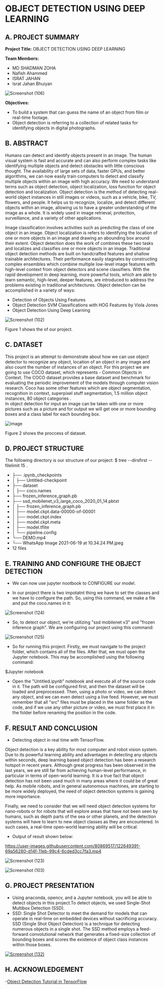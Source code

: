 # OBJECT DETECTION USING DEEP LEARNING 

## A. PROJECT SUMMARY

**Project Title:** OBJECT DETECTION USING DEEP LEARNING

**Team Members:** 
- MD SHADMAN ZOHA
- Nafish Ahammed
- ISRAT JAHAN
- Israt Jahan Bhuiyan


![Screenshot (106)](https://user-images.githubusercontent.com/80869517/122652478-ef7dd980-d160-11eb-81fe-430498dd7b10.png)




 **Objectives:**
- To build a system that can guess the name of an object from film or real-time footage. 
- Object detection is referring to a collection of related tasks for identifying objects in digital photographs.




##  B. ABSTRACT 

Humans can detect and identify objects present in an image. The human visual system is fast and accurate and can also perform complex tasks like identifying multiple objects and detect obstacles with little conscious thought. The availability of large sets of data, faster GPUs, and better algorithms, we can now easily train computers to detect and classify multiple objects within an image with high accuracy. We need to understand terms such as object detection, object localization, loss function for object detection and localization. Object detection is the method of detecting real-world object instances in still images or videos, such as a vehicle, bike, TV, flowers, and people. It helps us to recognize, localize, and detect different objects within an image, allowing us to have a greater understanding of the image as a whole. It is widely used in image retrieval, protection, surveillance, and a variety of other applications. 



Image classification involves activities such as predicting the class of one object in an image. Object localization is refers to identifying the location of one or more objects in an image and drawing an abounding box around their extent. Object detection does the work of combines these two tasks and localizes and classifies one or more objects in an image. Traditional object detection methods are built on handcrafted features and shallow trainable architectures. Their performance easily stagnates by constructing complex ensembles which combine multiple low-level image features with high-level context from object detectors and scene classifiers. With the rapid development in deep learning, more powerful tools, which are able to learn semantic, high-level, deeper features, are introduced to address the problems existing in traditional architectures.
Object detection can be accomplished in a variety of ways:

- Detection of Objects Using Features
- Object Detection SVM Classifications with HOG Features by Viola Jones
- Object Detection Using Deep Learning


![Screenshot (102)](https://user-images.githubusercontent.com/80869517/122650576-92c8f180-d155-11eb-9c29-6117ca4065f5.png)



Figure 1 shows the of our project.



## C.  DATASET

This project is an attempt to demonstrate about how we can use object detector to recognize any object, location of an object in any image and also count the number of instances of an object.
For this project we are going to use COCO dataset, which represents - Common Objects in Context. The COCO dataset provides a base dataset and benchmark for evaluating the periodic improvement of the models through computer vision research. Coco has some other features which are object segmentation, recognition in context, superpixel stuff segmentation, 1.5 million object instances, 80 object categories .  
In object detection for input an image can be taken with one or more pictures such as a picture and for output we will get one or more bounding boxes and a class label for each bounding box.


![image](https://user-images.githubusercontent.com/80869517/122103283-44a3ad80-ce38-11eb-8e03-edd7ca140390.png)


Figure 2 shows the proccess of dataset.




## D.   PROJECT STRUCTURE


The following directory is our structure of our project:
$ tree --dirsfirst --filelimit 15 .

- ├── .ipynb_checkpoints
- │ ├── Untitled-checkpoint
- ├── dataset
- │ ├── coco.names
- ├── frozen_inference_graph.pb
- ├── ssd_mobilenet_v3_large_coco_2020_01_14.pbtxt
- │ ├── frozen_inference_graph.pb
- │ ├── model.ckpt.data-00000-of-00001
- │ ├── model.ckpt.index
- │ ├── model.ckpt.meta
- │ ├── model.tflite
- │ └── pipeline.config
- └── DEMO.mp4
- └── WhatsApp Image 2021-06-19 at 10.34.24 PM.jpeg
- 12 files





## E.   TRAINING AND CONFIGURE THE OBJECT DETECTION

- We can now use jupyter nootbook to CONFIGURE our model.


- In our project there is two impotatnt thing we have to set the classes and we have to configure the path. So, using this command, we make a file and put the coco.names in it:


![Screenshot (124)](https://user-images.githubusercontent.com/80869517/122813515-dc037780-d2f4-11eb-8592-93389aba789d.png)



    
-  So, to detect our object, we're utilizing "ssd mobilenet v3" and "frozen inference graph". We are configuring our project using this command:



![Screenshot (125)](https://user-images.githubusercontent.com/80869517/122813597-ef164780-d2f4-11eb-9c5d-125a7f833cf2.png)



- So for running this project. Firstly, we must navigate to the project folder, which contains all of the files. After that, we must open the Jupyter notebook. This may be accomplished using the following command:


$Jupyter notebook
 
 
 
- Open the "Untitled.ipynb" notebook and execute all of the source code in it. The path will be configured first, and then the dataset will be loaded and preprocessed. Then, using a photo or video, we can detect any object, and we can even detect using a live feed. However, we must remember that all "src" files must be placed in the same folder as the code, and if we use any other picture or video, we must first place it in the folder before renaming the position in the code.





## F.  RESULT AND CONCLUSION

- Detecting object in real time with TensorFlow.

Object detection is a key ability for most computer and robot vision system.
Due to its powerful learning ability and advantages in detecting any objects within seconds, deep learning based object detection has been a research hotspot in recent years. Although great progress has been observed in the last years, we are still far from achieving human-level performance, in particular in terms of open-world learning. It is a true fact that object detection has not been used much in many areas where it could be of great help. As mobile robots, and in general autonomous machines, are starting to be more widely deployed, the need of object detection systems is gaining more importance. 

Finally, we need to consider that we will need object detection systems for nano-robots or for robots that will explore areas that have not been seen by humans, such as depth parts of the sea or other planets, and the detection systems will have to learn to new object classes as they are encountered. In such cases, a real-time open-world learning ability will be critical.

- Output of result shown below:

https://user-images.githubusercontent.com/80869517/122649391-69a56280-d14f-11eb-99c4-6cded3cc7fa3.mp4




![Screenshot (123)](https://user-images.githubusercontent.com/80869517/122812789-f1c46d00-d2f3-11eb-9853-26ba10a91a0e.png)




![Screenshot (103)](https://user-images.githubusercontent.com/80869517/122651905-92345900-d15d-11eb-880d-ffb135cd7c50.png)







## G.   PROJECT PRESENTATION 

- Using anaconda, opencv, and a Jupyter notebook, you will be able to detect objects in this project.To detect objects, we used Single-Shot Multibox Detection (SSD).
- SSD: Single Shot Detector to meet the demand for models that can operate in real-time on embedded devices without sacrificing accuracy. SSD (Single Shot Object Detection) is a technique for detecting numerous objects in a single shot. The SSD method employs a feed-forward convolutional network that generates a fixed-size collection of bounding boxes and scores the existence of object class instances within those boxes.



[![Screenshot (132)](https://user-images.githubusercontent.com/80869517/123113567-792eef00-d460-11eb-9306-16fd5eedfb2b.png)
](https://www.youtube.com/watch?v=8_vx8B2Qe0g)




## H. ACKNOWLEDGEMENT


-[Object Detection Tutorial in TensorFlow](https://www.edureka.co/blog/tensorflow-object-detection-tutorial/)

